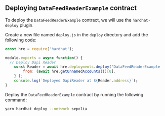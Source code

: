## Deploying `DataFeedReaderExample` contract

To deploy the `DataFeedReaderExample` contract, we will use the `hardhat-deploy` plugin.

Create a new file named `deploy.js` in the `deploy` directory and add the following code:

```javascript
const hre = require('hardhat');

module.exports = async function() {
  // Deploy Dapi Reader
    const Reader = await hre.deployments.deploy('DataFeedReaderExample', {
        from: (await hre.getUnnamedAccounts())[0],
    } );
    console.log(`Deployed DapiReader at ${Reader.address}`);
}
```

Deploy the `DataFeedReaderExample` contract by running the following command:

```bash
yarn hardhat deploy --network sepolia
```